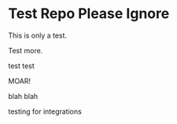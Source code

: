 # Test Repo Please Ignore

This is only a test.

Test more.

test test

MOAR!

blah blah

testing for integrations
